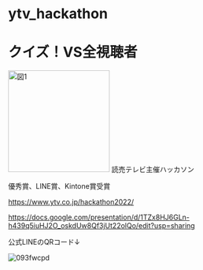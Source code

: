 # ytv_hackathon
# クイズ！VS全視聴者
<img width="206" alt="図1" src="https://user-images.githubusercontent.com/77223796/203544835-ffbfac29-fe75-49a0-9ef2-4762afc121f9.png">
読売テレビ主催ハッカソン

優秀賞、LINE賞、Kintone賞受賞

https://www.ytv.co.jp/hackathon2022/

https://docs.google.com/presentation/d/1TZx8HJ6GLn-h439q5iuHJ2O_oskdUw8Qf3jUt22olQo/edit?usp=sharing


公式LINEのQRコード↓


![093fwcpd](https://user-images.githubusercontent.com/77223796/203543531-4b4c41c7-e748-4c2a-914a-34662d6d5695.png)

